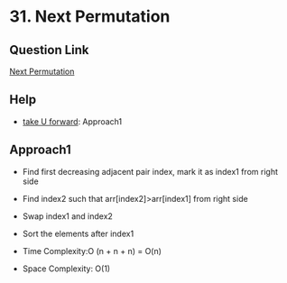 
# 31. Next Permutation


## Question Link

[Next Permutation](https://leetcode.com/problems/next-permutation/)

## Help

- [take U forward](https://www.youtube.com/watch?v=LuLCLgMElus): Approach1


## Approach1

- Find first decreasing adjacent pair index, mark it as index1 from right side

- Find index2 such that arr[index2]>arr[index1] from right side

- Swap index1 and index2

- Sort the elements after index1

- Time Complexity:O (n + n + n) = O(n)

- Space Complexity: O(1)


